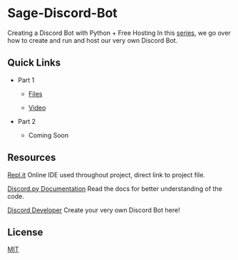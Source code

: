 # Sage-Discord-Bot

Creating a Discord Bot with Python + Free Hosting
In this [series](https://www.youtube.com/playlist?list=PL4uiqmxdHHBvoMcgEakiJ0S006YPM_ALN), we go over how to create and run and host our very own Discord Bot.

## Quick Links

* Part 1

  * [Files](/Part%201)

  * [Video](https://youtu.be/S6ihrpoELZU)

* Part 2

  * Coming Soon

## Resources

[Repl.it](https://repl.it/@kshgr/Sage-Discord-Bot#main.py)
Online IDE used throughout project, direct link to project file.

[Discord.py Documentation](https://discordpy.readthedocs.io/en/latest/index.html)
Read the docs for better understanding of the code.

[Discord Developer](https://discord.com/developers/applications)
Create your very own Discord Bot here!

## License
[MIT](https://choosealicense.com/licenses/mit/)
